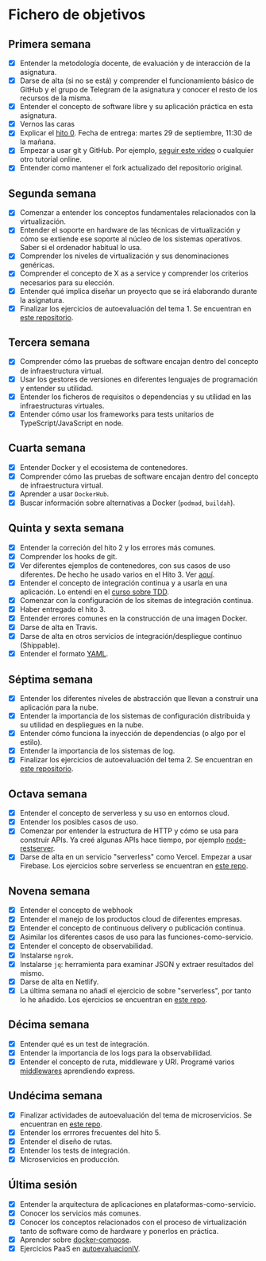 # Fichero de objetivos

## Primera semana

- [x] Entender la metodología docente, de evaluación y de interacción de la asignatura.
- [x] Darse de alta (si no se está) y comprender el funcionamiento básico de GitHub y el grupo de Telegram de la asignatura y conocer el resto de los recursos de la misma.
- [x] Entender el concepto de software libre y su aplicación práctica en esta asignatura.
- [x] Vernos las caras
- [x] Explicar el [hito 0](http://jj.github.io/IV/documentos/proyecto/0.Repositorio). Fecha de entrega: martes 29 de septiembre, 11:30 de la mañana.
- [x] Empezar a usar git y GitHub. Por ejemplo, [seguir este vídeo](https://www.youtube.com/watch?v=gmXyJI01qa8) o cualquier otro tutorial online.
- [x] Entender como mantener el fork actualizado del repositorio original.

## Segunda semana

- [x] Comenzar a entender los conceptos fundamentales relacionados con la virtualización.
- [x] Entender el soporte en hardware de las técnicas de virtualización y cómo se extiende ese soporte al núcleo de los sistemas operativos. Saber si el ordenador habitual lo usa.
- [x] Comprender los niveles de virtualización y sus denominaciones genéricas.
- [x] Comprender el concepto de X as a service y comprender los criterios necesarios para su elección.
- [x] Entender qué implica diseñar un proyecto que se irá elaborando durante la asignatura.
- [x] Finalizar los ejercicios de autoevaluación del tema 1. Se encuentran en [este repositorio](https://github.com/ManuelJNunez/autoevaluacionIV).

## Tercera semana
- [x] Comprender cómo las pruebas de software encajan dentro del concepto de infraestructura virtual.
- [x] Usar los gestores de versiones en diferentes lenguajes de programación y entender su utilidad.
- [x] Entender los ficheros de requisitos o dependencias y su utilidad en las infraestructuras virtuales.
- [x] Entender cómo usar los frameworks para tests unitarios de TypeScript/JavaScript en node.

## Cuarta semana
- [x] Entender Docker y el ecosistema de contenedores.
- [x] Comprender cómo las pruebas de software encajan dentro del concepto de infraestructura virtual.
- [x] Aprender a usar `DockerHub`.
- [x] Buscar información sobre alternativas a Docker (`podmad`, `buildah`).

## Quinta y sexta semana
- [x] Entender la correción del hito 2 y los errores más comunes.
- [x] Comprender los hooks de git.
- [x] Ver diferentes ejemplos de contenedores, con sus casos de uso diferentes. De hecho he usado varios en el Hito 3. Ver [aquí](https://github.com/ManuelJNunez/footStats/blob/master/docs/docker.md).
- [x] Entender el concepto de integración continua y a usarla en una aplicación. Lo entendí en el [curso sobre TDD](https://jj.github.io/curso-tdd/temas/CI.html).
- [x] Comenzar con la configuración de los sitemas de integración continua.
- [x] Haber entregado el hito 3.
- [x] Entender errores comunes en la construcción de una imagen Docker.
- [x] Darse de alta en Travis.
- [x] Darse de alta en otros servicios de integración/despliegue continuo (Shippable).
- [x] Entender el formato [YAML](https://rollout.io/blog/yaml-tutorial-everything-you-need-get-started/).

## Séptima semana

- [x] Entender los diferentes niveles de abstracción que llevan a construir una aplicación para la nube.
- [x] Entender la importancia de los sistemas de configuración distribuida y su utilidad en despliegues en la nube.
- [x] Entender cómo funciona la inyección de dependencias (o algo por el estilo).
- [x] Entender la importancia de los sistemas de log.
- [x] Finalizar los ejercicios de autoevaluación del tema 2. Se encuentran en [este repositorio](https://github.com/ManuelJNunez/autoevaluacionIV).

## Octava semana

- [x] Entender el concepto de serverless y su uso en entornos cloud.
- [x] Entender los posibles casos de uso.
- [x] Comenzar por entender la estructura de HTTP y cómo se usa para construir APIs. Ya creé algunas APIs hace tiempo, por ejemplo [node-restserver](https://github.com/ManuelJNunez/node-restserver).
- [x] Darse de alta en un servicio "serverless" como Vercel. Empezar a usar Firebase. Los ejercicios sobre serverless se encuentran en [este repo](https://github.com/ManuelJNunez/autoevaluacionIV).

## Novena semana

- [x] Entender el concepto de webhook
- [x] Entender el manejo de los productos cloud de diferentes empresas.
- [x] Entender el concepto de continuous delivery o publicación continua.
- [x] Asimilar los diferentes casos de uso para las funciones-como-servicio.
- [x] Entender el concepto de observabilidad.
- [x] Instalarse `ngrok`.
- [x] Instalarse `jq`: herramienta para examinar JSON y extraer resultados del mismo.
- [x] Darse de alta en Netlify.
- [x] La última semana no añadí el ejercicio de sobre "serverless", por tanto lo he añadido. Los ejercicios se encuentran en [este repo](https://github.com/ManuelJNunez/autoevaluacionIV).

## Décima semana

- [x] Entender qué es un test de integración.
- [x] Entender la importancia de los logs para la observabilidad.
- [x] Entender el concepto de ruta, middleware y URI. Programé varios [middlewares](https://github.com/ManuelJNunez/node-restserver/blob/master/server/middlewares/autenticacion.js) aprendiendo express.

## Undécima semana

- [x] Finalizar actividades de autoevaluación del tema de microservicios. Se encuentran en [este repo](https://github.com/ManuelJNunez/autoevaluacionIV).
- [x] Entender los errrores frecuentes del hito 5.
- [x] Entender el diseño de rutas.
- [x] Entender los tests de integración.
- [x] Microservicios en producción.

## Última sesión

- [x] Entender la arquitectura de aplicaciones en plataformas-como-servicio.
- [x] Conocer los servicios más comunes.
- [x] Conocer los conceptos relacionados con el proceso de virtualización tanto de software como de hardware y ponerlos en práctica.
- [x] Aprender sobre [docker-compose](https://docs.docker.com/compose/).
- [x] Ejercicios PaaS en [autoevaluacionIV]().
